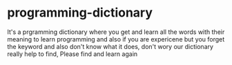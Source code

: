# programming-dictionary
It's a prgramming dictionary where you get and learn all the words with their meaning to learn programming and also  if you are expericene but you forget the keyword and also don't know what it does, don't wory our dictionary really help to find, Please find and learn again

